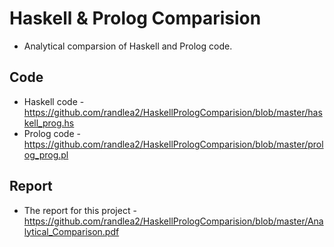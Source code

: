 # Haskell & Prolog Comparision 
* Analytical comparsion of Haskell and Prolog code. 

## Code 
* Haskell code - https://github.com/randlea2/HaskellPrologComparision/blob/master/haskell_prog.hs
* Prolog code - https://github.com/randlea2/HaskellPrologComparision/blob/master/prolog_prog.pl

## Report 
* The report for this project - https://github.com/randlea2/HaskellPrologComparision/blob/master/Analytical_Comparison.pdf
